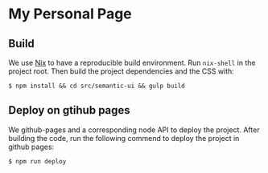 # My Personal Page

## Build

We use [Nix](https://nixos.org) to have a reproducible build environment. Run `nix-shell`
in the project root. Then build the project dependencies and the CSS with:

```shell
$ npm install && cd src/semantic-ui && gulp build
```

## Deploy on gtihub pages

We github-pages and a corresponding node API to deploy the project. After building the code, run
the following commend to deploy the project in github pages:

```shell
$ npm run deploy
```
